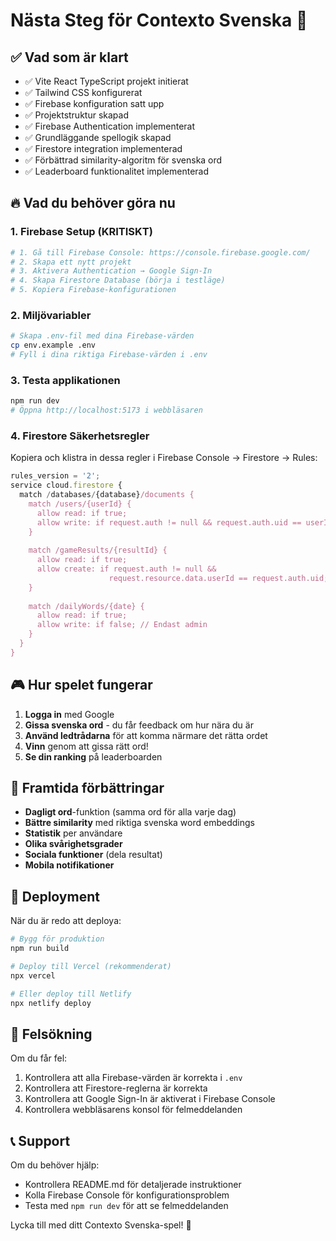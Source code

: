 # Nästa Steg för Contexto Svenska 🚀

## ✅ Vad som är klart

- ✅ Vite React TypeScript projekt initierat
- ✅ Tailwind CSS konfigurerat
- ✅ Firebase konfiguration satt upp
- ✅ Projektstruktur skapad
- ✅ Firebase Authentication implementerat
- ✅ Grundläggande spellogik skapad
- ✅ Firestore integration implementerad
- ✅ Förbättrad similarity-algoritm för svenska ord
- ✅ Leaderboard funktionalitet implementerad

## 🔥 Vad du behöver göra nu

### 1. Firebase Setup (KRITISKT)
```bash
# 1. Gå till Firebase Console: https://console.firebase.google.com/
# 2. Skapa ett nytt projekt
# 3. Aktivera Authentication → Google Sign-In
# 4. Skapa Firestore Database (börja i testläge)
# 5. Kopiera Firebase-konfigurationen
```

### 2. Miljövariabler
```bash
# Skapa .env-fil med dina Firebase-värden
cp env.example .env
# Fyll i dina riktiga Firebase-värden i .env
```

### 3. Testa applikationen
```bash
npm run dev
# Öppna http://localhost:5173 i webbläsaren
```

### 4. Firestore Säkerhetsregler
Kopiera och klistra in dessa regler i Firebase Console → Firestore → Rules:

```javascript
rules_version = '2';
service cloud.firestore {
  match /databases/{database}/documents {
    match /users/{userId} {
      allow read: if true;
      allow write: if request.auth != null && request.auth.uid == userId;
    }
    
    match /gameResults/{resultId} {
      allow read: if true;
      allow create: if request.auth != null && 
                      request.resource.data.userId == request.auth.uid;
    }
    
    match /dailyWords/{date} {
      allow read: if true;
      allow write: if false; // Endast admin
    }
  }
}
```

## 🎮 Hur spelet fungerar

1. **Logga in** med Google
2. **Gissa svenska ord** - du får feedback om hur nära du är
3. **Använd ledtrådarna** för att komma närmare det rätta ordet
4. **Vinn** genom att gissa rätt ord!
5. **Se din ranking** på leaderboarden

## 🔮 Framtida förbättringar

- **Dagligt ord**-funktion (samma ord för alla varje dag)
- **Bättre similarity** med riktiga svenska word embeddings
- **Statistik** per användare
- **Olika svårighetsgrader**
- **Sociala funktioner** (dela resultat)
- **Mobila notifikationer**

## 🚀 Deployment

När du är redo att deploya:

```bash
# Bygg för produktion
npm run build

# Deploy till Vercel (rekommenderat)
npx vercel

# Eller deploy till Netlify
npx netlify deploy
```

## 🐛 Felsökning

Om du får fel:
1. Kontrollera att alla Firebase-värden är korrekta i `.env`
2. Kontrollera att Firestore-reglerna är korrekta
3. Kontrollera att Google Sign-In är aktiverat i Firebase Console
4. Kontrollera webbläsarens konsol för felmeddelanden

## 📞 Support

Om du behöver hjälp:
- Kontrollera README.md för detaljerade instruktioner
- Kolla Firebase Console för konfigurationsproblem
- Testa med `npm run dev` för att se felmeddelanden

Lycka till med ditt Contexto Svenska-spel! 🎉
